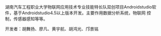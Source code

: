 湖南汽车工程职业大学物联网应用技术专业技能特长队双创项目Androidstudio软件，基于Androidstudio4.5以上版本开发。主要作用数据分析系统，物联网
控制，传感器感知等等。

开发者：胡舞扬、廖凡、黄宇航、胡鸿光、邝景铭

